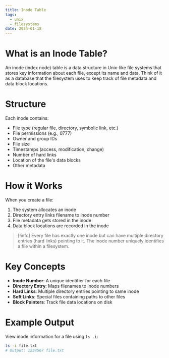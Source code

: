 ```yaml
---
title: Inode Table
tags:
  - unix
  - filesystems
date: 2024-01-18
---
```


# What is an Inode Table?

An inode (index node) table is a data structure in Unix-like file systems that stores key information about each file, except its name and data. Think of it as a database that the filesystem uses to keep track of file metadata and data block locations.

# Structure

Each inode contains:
- File type (regular file, directory, symbolic link, etc.)
- File permissions (e.g., 0777)
- Owner and group IDs 
- File size
- Timestamps (access, modification, change)
- Number of hard links
- Location of the file's data blocks
- Other metadata

# How it Works

When you create a file:
1. The system allocates an inode
2. Directory entry links filename to inode number
3. File metadata gets stored in the inode
4. Data block locations are recorded in the inode

> [!info]
> Every file has exactly one inode but can have multiple directory entries (hard links) pointing to it. The inode number uniquely identifies a file within a filesystem.

# Key Concepts

- **Inode Number**: A unique identifier for each file
- **Directory Entry**: Maps filenames to inode numbers
- **Hard Links**: Multiple directory entries pointing to same inode
- **Soft Links**: Special files containing paths to other files
- **Block Pointers**: Track file data locations on disk

# Example Output

View inode information for a file using `ls -i`:

```bash
ls -i file.txt
# Output: 1234567 file.txt
```